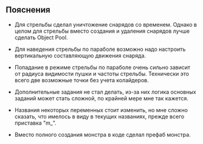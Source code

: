 ## Пояснения

- Для стрельбы сделал уничтожение снарядов со временем. Однако в целом для стрельбы вместо создания и удаления снарядов лучше сделать Object Pool.

- Для наведения стрельбы по параболе возможно надо настроить вертикальную составляющую движения снаряда.

- Попадание в режиме стрельбы по параболе очень сильно зависит от радиуса видимости пушки и частоты стрельбы. Технически это всего две возможные точки без учета колайдеров.

- Дополнительные задания не стал делать, из-за них логика основных заданий может стать сложной, по крайней мере мне так кажется.

- Названия некоторых переменных стоит изменить, но мне сложно сказать, что имелось в виду в текущих названиях, прежде всего приставка "m_".

- Вместо полного создания монстра в коде сделал префаб монстра.
